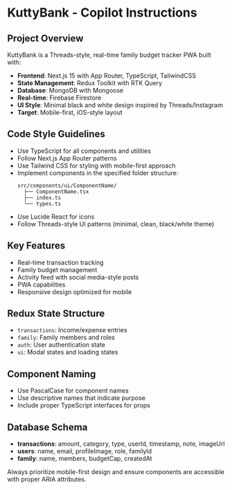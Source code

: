 # KuttyBank - Copilot Instructions

<!-- Use this file to provide workspace-specific custom instructions to Copilot. For more details, visit https://code.visualstudio.com/docs/copilot/copilot-customization#_use-a-githubcopilotinstructionsmd-file -->

## Project Overview
KuttyBank is a Threads-style, real-time family budget tracker PWA built with:
- **Frontend**: Next.js 15 with App Router, TypeScript, TailwindCSS
- **State Management**: Redux Toolkit with RTK Query
- **Database**: MongoDB with Mongoose
- **Real-time**: Firebase Firestore
- **UI Style**: Minimal black and white design inspired by Threads/Instagram
- **Target**: Mobile-first, iOS-style layout

## Code Style Guidelines
- Use TypeScript for all components and utilities
- Follow Next.js App Router patterns
- Use Tailwind CSS for styling with mobile-first approach
- Implement components in the specified folder structure:
  ```
  src/components/ui/ComponentName/
    ├── ComponentName.tsx
    ├── index.ts
    └── types.ts
  ```
- Use Lucide React for icons
- Follow Threads-style UI patterns (minimal, clean, black/white theme)

## Key Features
- Real-time transaction tracking
- Family budget management
- Activity feed with social media-style posts
- PWA capabilities
- Responsive design optimized for mobile

## Redux State Structure
- `transactions`: Income/expense entries
- `family`: Family members and roles
- `auth`: User authentication state
- `ui`: Modal states and loading states

## Component Naming
- Use PascalCase for component names
- Use descriptive names that indicate purpose
- Include proper TypeScript interfaces for props

## Database Schema
- **transactions**: amount, category, type, userId, timestamp, note, imageUrl
- **users**: name, email, profileImage, role, familyId
- **family**: name, members, budgetCap, createdAt

Always prioritize mobile-first design and ensure components are accessible with proper ARIA attributes.
